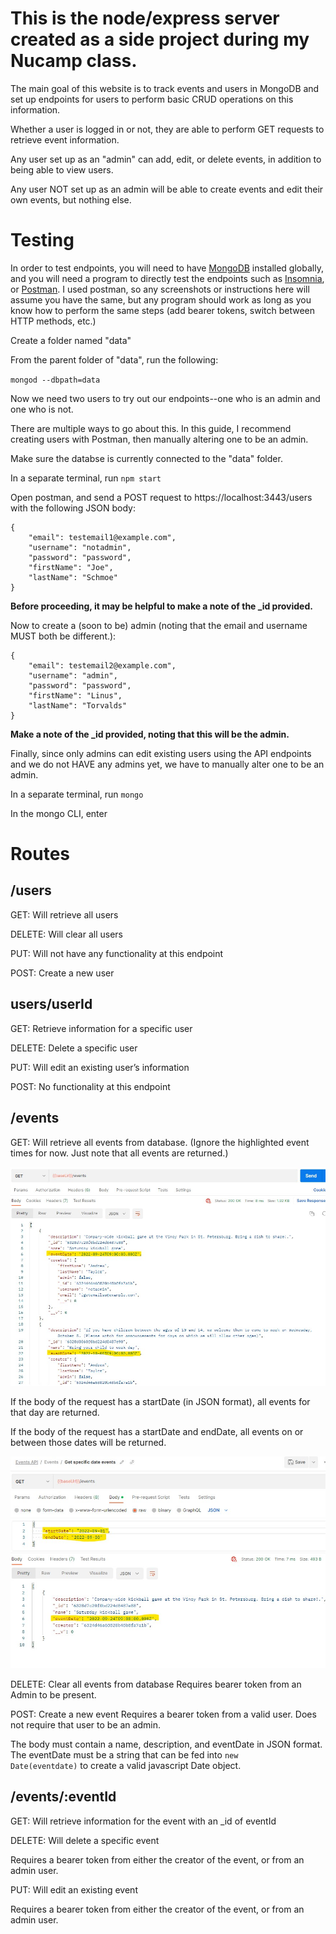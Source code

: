 # This is the node/express server created as a side project during my Nucamp class.

The main goal of this website is to track events and users in MongoDB and set up endpoints for users to perform basic CRUD operations on this information.

Whether a user is logged in or not, they are able to perform GET requests to retrieve event information.

Any user set up as an "admin" can add, edit, or delete events, in addition to being able to view users.

Any user NOT set up as an admin will be able to create events and edit their own events, but nothing else.

# Testing

In order to test endpoints, you will need to have [MongoDB](https://www.mongodb.com/try/download/community) installed globally, and you will need a program to directly test the endpoints such as [Insomnia](https://insomnia.rest/download), or [Postman](https://www.postman.com/downloads/). I used postman, so any screenshots or instructions here will assume you have the same, but any program should work as long as you know how to perform the same steps (add bearer tokens, switch between HTTP methods, etc.)

Create a folder named "data"

From the parent folder of "data", run the following:

<code>mongod --dbpath=data</code>

Now we need two users to try out our endpoints--one who is an admin and one who is not.

There are multiple ways to go about this. In this guide, I recommend creating users with Postman, then manually altering one to be an admin.

Make sure the databse is currently connected to the "data" folder.

In a separate terminal, run <code>npm start</code>

Open postman, and send a POST request to https://localhost:3443/users with the following JSON body:

```
{
    "email": testemail1@example.com",
    "username": "notadmin",
    "password": "password",
    "firstName": "Joe",
    "lastName": "Schmoe"
}
```

**Before proceeding, it may be helpful to make a note of the _id provided.**

Now to create a (soon to be) admin (noting that the email and username MUST both be different.):

```
{
    "email": testemail2@example.com",
    "username": "admin",
    "password": "password",
    "firstName": "Linus",
    "lastName": "Torvalds"
}
```

**Make a note of the _id provided, noting that this will be the admin.**

Finally, since only admins can edit existing users using the API endpoints and we do not HAVE any admins yet, we have to manually alter one to be an admin.

In a separate terminal, run <code>mongo</code>

In the mongo CLI, enter <code></code>

# Routes

## /users
GET: Will retrieve all users

DELETE: Will clear all users

PUT: Will not have any functionality at this endpoint

POST: Create a new user

## users/userId
GET: Retrieve information for a specific user

DELETE: Delete a specific user

PUT: Will edit an existing user’s information

POST: No functionality at this endpoint


## /events
GET: Will retrieve all events from database. (Ignore the highlighted event times for now. Just note that all events are returned.)

![all events retrieved using postman](./demo-screens/all-events-postman.jpg)


If the body of the request has a startDate (in JSON format), all events for that day are returned.

If the body of the request has a startDate and endDate, all events on or between those dates will be returned.

![limited dates returned with postman](./demo-screens/specific-date-range-events-postman.jpg)

DELETE: Clear all events from database
Requires bearer token from an Admin to be present.

POST: Create a new event
Requires a bearer token from a valid user. Does not require that user to be an admin.

The body must contain a name, description, and eventDate in JSON format. The eventDate must be a string that can be fed into <code>new Date(eventdate)</code> to create a valid javascript Date object.

## /events/:eventId
GET: Will retrieve information for the event with an _id of eventId

DELETE: Will delete a specific event

Requires a bearer token from either the creator of the event, or from an admin user.

PUT: Will edit an existing event

Requires a bearer token from either the creator of the event, or from an admin user.


